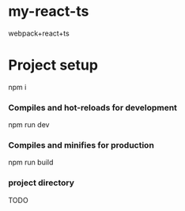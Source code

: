# my-react-ts
webpack+react+ts

# Project setup
npm i

### Compiles and hot-reloads for development
npm run dev

### Compiles and minifies for production
npm run build

### project directory

TODO